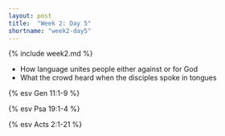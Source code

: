 ```yaml
---
layout: post
title:  "Week 2: Day 5"
shortname: "week2-day5"
---
```


{% include week2.md %}

* How language unites people either against or for God
* What the crowd heard when the disciples spoke in tongues

{% esv Gen 11:1-9 %}

{% esv Psa 19:1-4 %}

{% esv Acts 2:1-21 %}
